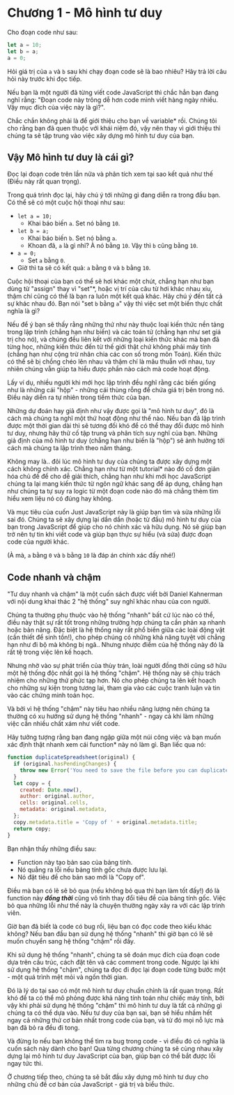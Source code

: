 # Chương 1 - Mô hình tư duy

Cho đoạn code như sau:

```jsx
let a = 10;
let b = a;
a = 0;
```

Hỏi giá trị của `a` và `b` sau khi chạy đoạn code sẽ là bao nhiêu? Hãy trả lời câu hỏi này trước khi đọc tiếp.

Nếu bạn là một người đã từng viết code JavaScript thì chắc hẳn bạn đang nghĩ rằng: "Đoạn code này trông dễ hơn code mình viết hàng ngày nhiều. Vậy mục đích của việc này là gì?".

Chắc chắn không phải là để giới thiệu cho bạn về variable* rồi. Chúng tôi cho rằng bạn đã quen thuộc với khái niệm đó, vậy nên thay vì giới thiệu thì chúng ta sẽ tập trung vào việc xây dựng mô hình tư duy của bạn.

## Vậy Mô hình tư duy là cái gì?

Đọc lại đoạn code trên lần nữa và phân tích xem tại sao kết quả như thế (Điều này rất quan trọng).

Trong quá trình đọc lại, hãy chú ý tới những gì đang diễn ra trong đầu bạn. Có thể sẽ có một cuộc hội thoại như sau:

- `let a = 10;`
  - Khai báo biến `a`. Set nó bằng `10`.
- `let b = a;`
  - Khai báo biến `b`. Set nó bằng `a`.
  - Khoan đã, `a` là gì nhỉ? À nó bằng `10`. Vậy thì `b` cũng bằng `10`.
- `a = 0;`
  - Set `a` bằng `0`.
- Giờ thì ta sẽ có kết quả: `a` bằng `0` và `b` bằng `10`.

Cuộc hội thoại của bạn có thể sẽ hơi khác một chút, chẳng hạn như bạn dùng từ "assign" thay vì "set"*, hoặc vị trí của câu từ hơi khác nhau xíu, thậm chí cũng có thể là bạn ra luôn một kết quả khác. Hãy chú ý đến tất cả sự khác nhau đó. Bạn nói "set `b` bằng `a`" vậy thì việc set một biến thực chất nghĩa là gì?

Nếu để ý bạn sẽ thấy rằng những thứ như này thuộc loại kiến thức nền tảng trong lập trình (chẳng hạn như biến) và các toán tử (chẳng hạn như set giá trị cho nó), và chúng đều liên kết với những loại kiến thức khác mà bạn đã từng học, những kiến thức đến từ thế giới thật chứ không phải máy tính (chẳng hạn như cộng trừ nhân chia các con số trong môn Toán). Kiến thức có thể sẽ bị chồng chéo lên nhau và thậm chí là mâu thuẫn với nhau, tuy nhiên chúng vẫn giúp ta hiểu được phần nào cách mà code hoạt động.

Lấy ví dụ, nhiều người khi mới học lập trình đều nghĩ rằng các biến giống như là những cái "hộp" - những cái thùng rỗng để chứa giá trị bên trong nó. Điều này diễn ra tự nhiên trong tiềm thức của bạn.

Những dự đoán hay giả định như vậy được gọi là "mô hình tư duy", đó là cách mà chúng ta nghĩ một thứ hoạt động như thế nào. Nếu bạn đã lập trình được một thời gian dài thì sẽ tương đối khó để có thể thay đổi được mô hình tư duy, nhưng hãy thử cố tập trung và phân tích suy nghĩ của bạn. Những giả định của mô hình tư duy (chẳng hạn như biến là "hộp") sẽ ảnh hưởng tới cách mà chúng ta lập trình theo năm tháng.

Không may là.. đôi lúc mô hình tư duy của chúng ta được xây dựng một cách không chính xác. Chẳng hạn như từ một tutorial* nào đó cố đơn giản hóa chủ đề để cho dễ giải thích, chẳng hạn như khi mới học JavaScript chúng ta lại mang kiến thức từ ngôn ngữ khác sang để áp dụng, chẳng hạn như chúng ta tự suy ra logic từ một đoạn code nào đó mà chẳng thèm tìm hiểu xem liệu nó có đúng hay không.

Và mục tiêu của cuốn Just JavaScript này là giúp bạn tìm và sửa những lỗi sai đó. Chúng ta sẽ xây dựng lại dần dần (hoặc từ đầu) mô hình tư duy của bạn trong JavaScript để giúp cho nó chính xác và hữu dụng. Nó sẽ giúp bạn trở nên tự tin khi viết code và giúp bạn thực sự hiểu (và sửa) được đoạn code của người khác.

(À mà, `a` bằng `0` và `b` bằng `10` là đáp án chính xác đấy nhé!)

## Code nhanh và chậm

"Tư duy nhanh và chậm" là một cuốn sách được viết bởi Daniel Kahnerman với nội dung khai thác 2 "hệ thống" suy nghĩ khác nhau của con người.

Chúng ta thường phụ thuộc vào hệ thống "nhanh" bất cứ lúc nào có thể, điều này thật sự rất tốt trong những trường hợp chúng ta cần phản xạ nhanh hoặc bản năng. Đặc biệt là hệ thống này rất phổ biến giữa các loài động vật (cần thiết để sinh tồn!), cho phép chúng có những khả năng tuyệt vời chẳng hạn như đi bộ mà không bị ngã.. Nhưng nhược điểm của hệ thống này đó là rất tệ trong việc lên kế hoạch.

Nhưng nhờ vào sự phát triển của thùy trán, loài người đồng thời cũng sở hữu một hệ thống độc nhất gọi là hệ thống "chậm". Hệ thống này sẽ chịu trách nhiệm cho những thứ phức tạp hơn. Nó cho phép chúng ta lên kết hoạch cho những sự kiện trong tương lai, tham gia vào các cuộc tranh luận và tin vào các chứng minh toán học.

Và bởi vì hệ thống "chậm" này tiêu hao nhiều năng lượng nên chúng ta thường có xu hướng sử dụng hệ thống "nhanh" - ngay cả khi làm những việc cần nhiều chất xám như viết code.

Hãy tưởng tượng rằng bạn đang ngập giữa một núi công việc và bạn muốn xác định thật nhanh xem cái function* này nó làm gì. Bạn liếc qua nó:

```jsx
function duplicateSpreadsheet(original) {
  if (original.hasPendingChanges) {
    throw new Error('You need to save the file before you can duplicate it.');
  }
  let copy = {
    created: Date.now(),
    author: original.author,
    cells: original.cells,
    metadata: original.metadata,
  };
  copy.metadata.title = 'Copy of ' + original.metadata.title;
  return copy;
}
```

Bạn nhận thấy những điều sau:
- Function này tạo bản sao của bảng tính.
- Nó quẳng ra lỗi nếu bảng tính gốc chưa được lưu lại.
- Nó đặt tiêu đề cho bản sao mới là "Copy of".

Điều mà bạn có lẽ sẽ bỏ qua (nếu không bỏ qua thì bạn làm tốt đấy!) đó là function này ***đồng thời*** cũng vô tình thay đổi tiêu đề của bảng tính gốc. Việc bỏ qua những lỗi như thế này là chuyện thường ngày xảy ra với các lập trình viên.

Giờ bạn đã biết là code có bug rồi, liệu bạn có đọc code theo kiểu khác không? Nếu ban đầu bạn sử dụng hệ thống "nhanh" thì giờ bạn có lẽ sẽ muốn chuyển sang hệ thống "chậm" rồi đấy.

Khi sử dụng hệ thống "nhanh", chúng ta sẽ đoán mục đích của đoạn code dựa trên cấu trúc, cách đặt tên và các comment trong code. Ngược lại khi sử dụng hệ thống "chậm", chúng ta đọc đi đọc lại đoạn code từng bước một - một quá trình mệt mỏi và ngốn thời gian.

Đó là lý do tại sao có một mô hình tư duy chuẩn chỉnh là rất quan trọng. Rất khó để ta có thể mô phỏng được khả năng tính toán như chiếc máy tính, bởi vậy khi phải sử dụng hệ thống "chậm" thì mô hình tư duy là tất cả những gì chúng ta có thể dựa vào. Nếu tư duy của bạn sai, bạn sẽ hiểu nhầm hết ngay cả những thứ cơ bản nhất trong code của bạn, và từ đó mọi nỗ lực mà bạn đã bỏ ra đều đi tong.

Và đừng lo nếu bạn không thể tìm ra bug trong code - vì điều đó có nghĩa là cuốn sách này dành cho bạn! Qua từng chương chúng ta sẽ cùng nhau xây dựng lại mô hình tư duy JavaScript của bạn, giúp bạn có thể bắt được lỗi ngay tức thì.

Ở chương tiếp theo, chúng ta sẽ bắt đầu xây dựng mô hình tư duy cho những chủ đề cơ bản của JavaScript - giá trị và biểu thức.